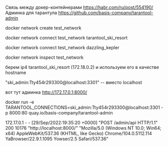 Связь между докер-контейнерами https://habr.com/ru/post/554190/
Админка для тарантула https://github.com/basis-company/tarantool-admin

docker network create test_network

docker network connect test_network tarantool_ski_resort

docker network connect test_network dazzling_kepler

docker network inspect test_network

берем ip4 tarantool_ski_resort (172.18.0.2) и используем его в качестве hostname

"ski_admin:Tty454r293300@localhost:3301" -- вместо localhost

вот тут админка http://172.17.0.1:8000/

docker run -e TARANTOOL_CONNECTIONS=ski_admin:Tty454r293300@localhost:3301 -p 8000:80 quay.io/basis-company/tarantool-admin

172.17.0.1 - - [29/Sep/2022:19:35:20 +0000] "POST /admin/api HTTP/1.1" 200 10176 "http://localhost:8000/" "Mozilla/5.0 (Windows NT 10.0; Win64; x64) AppleWebKit/537.36 (KHTML, like Gecko) Chrome/104.0.5112.114 YaBrowser/22.9.1.1095 Yowser/2.5 Safari/537.36"

